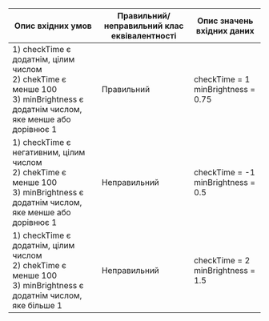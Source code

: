 | Опис вхідних умов | Правильний/ неправильний клас еквівалентності | Опис значень вхідних даних |
| ----------------- | --------------------------------------------- | -------------------------- |
| 1) checkTime є додатнім, цілим числом <br> 2) chekTime є менше 100 <br> 3) minBrightness є додатнім числом, яке менше або дорівнює 1 | Правильний | checkTime = 1 <br> minBrightness = 0.75 |
| 1) checkTime є негативним, цілим числом <br> 2) chekTime є менше 100 <br> 3) minBrightness є додатнім числом, яке менше або дорівнює 1 | Неправильний | checkTime = -1 <br> minBrightness = 0.5 |
| 1) checkTime є додатнім, цілим числом <br> 2) chekTime є менше 100 <br> 3) minBrightness є додатнім числом, яке більше 1 | Неправильний | checkTime = 2 <br> minBrightness = 1.5 |
